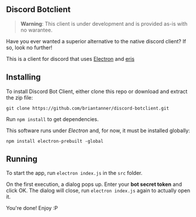 ## Discord Botclient

> **Warning**: This client is under development and is provided as-is with no warantee. 

Have you ever wanted a superior alternative to the native discord client? 
If so, look no further!

This is a client for discord that uses [Electron](https://electron.atom.io) and [eris](https://github.com/ababahaha/eris)

## Installing

To install Discord Bot Client, either clone this repo or download and extract the zip file: 

`git clone https://github.com/briantanner/discord-botclient.git`

Run `npm install` to get dependencies.

This software runs under *Electron* and, for now, it must be installed globally: 

`npm install electron-prebuilt -global`

## Running

To start the app, run `electron index.js` in the `src` folder.

On the first execution, a dialog pops up. Enter your **bot secret token** and click OK. 
The dialog will close, run `electron index.js` again to actually open it. 

You're done! Enjoy :P
